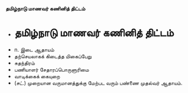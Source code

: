 **தமிழ்நாடு மாணவர் கணினித் திட்டம்**
- # தமிழ்நாடு மாணவர் கணினித் திட்டம்
- n. இடை ஆதாயம்
- தற்செயலாகக் கிடைத்த மிகைப்பேறு
- சுதந்திரம்
- பணியாளர் சேதாரப்பொருளுரிமை
- வாடிக்கைக் கையுறை
- (சட்.) முறையான வருமானத்துக்கு மேற்பட வரும் பண்ணை முதல்வர் ஆதாயம்.

